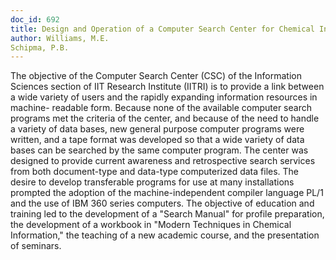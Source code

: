 ```yaml
---
doc_id: 692
title: Design and Operation of a Computer Search Center for Chemical Information
author: Williams, M.E.
Schipma, P.B.
---
```


The objective of the Computer Search Center (CSC) of the Information Sciences
section of IIT Research Institute (IITRI) is to provide a link between a wide
variety of users and the rapidly expanding information resources in machine-
readable form.  Because none of the available computer search programs met
the criteria of the center, and because of the need to handle a variety of data
bases, new general purpose computer programs were written, and a tape format
was developed so that a wide variety of data bases can be searched by the same
computer program.  The center was designed to provide current awareness and
retrospective search services from both document-type and data-type computerized
data files.  The desire to develop transferable programs for use at many
installations prompted the adoption of the machine-independent compiler 
language PL/1 and the use of IBM 360 series computers.  The objective of 
education and training led to the development of a "Search Manual" for profile
preparation, the development of a workbook in "Modern Techniques in Chemical
Information," the teaching of a new academic course, and the presentation of
seminars.